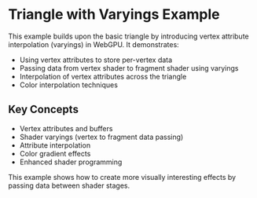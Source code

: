 # Triangle with Varyings Example

This example builds upon the basic triangle by introducing vertex attribute interpolation (varyings) in WebGPU. It demonstrates:

- Using vertex attributes to store per-vertex data
- Passing data from vertex shader to fragment shader using varyings
- Interpolation of vertex attributes across the triangle
- Color interpolation techniques

## Key Concepts

- Vertex attributes and buffers
- Shader varyings (vertex to fragment data passing)
- Attribute interpolation
- Color gradient effects
- Enhanced shader programming

This example shows how to create more visually interesting effects by passing data between shader stages. 